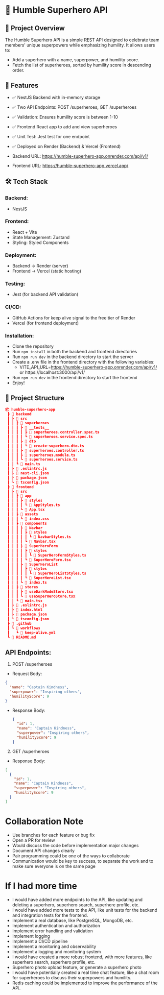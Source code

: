# 🦸 Humble Superhero API

## 🚀 Project Overview

The Humble Superhero API is a simple REST API designed to celebrate team members' unique superpowers while emphasizing humility. It allows users to:

- Add a superhero with a name, superpower, and humility score.
- Fetch the list of superheroes, sorted by humility score in descending order.

## 📌 Features

- ✅ NestJS Backend with in-memory storage
- ✅ Two API Endpoints: POST /superheroes, GET /superheroes
- ✅ Validation: Ensures humility score is between 1-10
- ✅ Frontend React app to add and view superheroes
- ✅ Unit Test: Jest test for one endpoint
- ✅ Deployed on Render (Backend) & Vercel (Frontend)

- Backend URL: https://humble-superhero-app.onrender.com/api/v1/
- Frontend URL: https://humble-superhero-app.vercel.app/

## 🛠️ Tech Stack

### Backend:
- NestJS

### Frontend:
- React + Vite
- State Management: Zustand
- Styling: Styled Components

### Deployment:
- Backend → Render (server)
- Frontend → Vercel (static hosting)

### Testing:
- Jest (for backend API validation)

### CI/CD:
- GitHub Actions for keep alive signal to the free tier of Render
- Vercel (for frontend deployment)

### Installation:
- Clone the repository
- Run `npm install` in both the backend and frontend directories
- Run `npm run dev` in the backend directory to start the server
- Create a .env file in the frontend directory with the following variables:
  - VITE_API_URL=https://humble-superhero-app.onrender.com/api/v1/ or https://localhost:3000/api/v1/
- Run `npm run dev` in the frontend directory to start the frontend
- Enjoy!


## 📁 Project Structure
```json
📦 humble-superhero-app
 ┣ 📂 backend
 ┃ ┣ 📂 src
 ┃ ┃ ┣ 📂 superheroes
 ┃ ┃ ┃ ┣ 📂 __tests__
 ┃ ┃ ┃ ┃ ┣ 📜 superheroes.controller.spec.ts
 ┃ ┃ ┃ ┃ ┗ 📜 superheroes.service.spec.ts
 ┃ ┃ ┃ ┣ 📂 dto
 ┃ ┃ ┃ ┃ ┗ 📜 create-superhero.dto.ts
 ┃ ┃ ┃ ┣ 📜 superheroes.controller.ts
 ┃ ┃ ┃ ┣ 📜 superheroes.module.ts
 ┃ ┃ ┃ ┗ 📜 superheroes.service.ts
 ┃ ┃ ┗ 📜 main.ts
 ┃ ┣ 📜 .eslintrc.js
 ┃ ┣ 📜 nest-cli.json
 ┃ ┣ 📜 package.json
 ┃ ┗ 📜 tsconfig.json
 ┣ 📂 frontend
 ┃ ┣ 📂 src
 ┃ ┃ ┣ 📂 app
 ┃ ┃ ┃ ┣ 📂 styles
 ┃ ┃ ┃ ┃ ┗ 📜 AppStyles.ts
 ┃ ┃ ┃ ┗ 📜 App.tsx
 ┃ ┃ ┣ 📂 assets
 ┃ ┃ ┃ ┗ 📜 index.css
 ┃ ┃ ┣ 📂 components
 ┃ ┃ ┃ ┣ 📂 Navbar
 ┃ ┃ ┃ ┃ ┣ 📂 styles
 ┃ ┃ ┃ ┃ ┃ ┗ 📜 NavbarStyles.ts
 ┃ ┃ ┃ ┃ ┗ 📜 Navbar.tsx
 ┃ ┃ ┃ ┣ 📂 SuperHeroForm
 ┃ ┃ ┃ ┃ ┣ 📂 styles
 ┃ ┃ ┃ ┃ ┃ ┗ 📜 SuperHeroFormStyles.ts
 ┃ ┃ ┃ ┃ ┗ 📜 SuperHeroForm.tsx
 ┃ ┃ ┃ ┣ 📂 SuperHeroList
 ┃ ┃ ┃ ┃ ┣ 📂 styles
 ┃ ┃ ┃ ┃ ┃ ┗ 📜 SuperHeroListStyles.ts
 ┃ ┃ ┃ ┃ ┗ 📜 SuperHeroList.tsx
 ┃ ┃ ┃ ┗ 📜 index.ts
 ┃ ┃ ┣ 📂 stores
 ┃ ┃ ┃ ┣ 📜 useDarkModeStore.tsx
 ┃ ┃ ┃ ┗ 📜 useSuperHeroStore.tsx
 ┃ ┃ ┗ 📜 main.tsx
 ┃ ┣ 📜 .eslintrc.js
 ┃ ┣ 📜 index.html
 ┃ ┣ 📜 package.json
 ┃ ┗ 📜 tsconfig.json
 ┣ 📂 .github
 ┃ ┗ 📂 workflows
 ┃   ┗ 📜 keep-alive.yml
 ┗ 📜 README.md
```

 ## API Endpoints:

 1. POST /superheroes
  - Request Body:
  ```json
  {
    "name": "Captain Kindness",
    "superpower": "Inspiring others",
    "humilityScore": 9
  }
  ```
- Response Body:
  ```json
  {
    "id": 1,
    "name": "Captain Kindness",
    "superpower": "Inspiring others",
    "humilityScore": 9
  }
  ```

 2. GET /superheroes
  - Response Body:
  ```json
  [
    {
      "id": 1,
      "name": "Captain Kindness",
      "superpower": "Inspiring others",
      "humilityScore": 9
    }
  ]
  ```


# Collaboration Note
- Use branches for each feature or bug fix
- Open a PR for review
- Would discuss the code before implementation major changes
- Document API changes clearly 
- Pair programming could be one of the ways to collaborate
- Communication would be key to success, to separate the work and to make sure everyone is on the same page


# If I had more time
- I would have added more endpoints to the API, like updating and deleting a superhero, superhero search, superhere profile, etc.
- I would have added more tests to the API, like unit tests for the backend and integration tests for the frontend.
- Implement a real database, like PostgreSQL, MongoDB, etc.
- Implement authentication and authorization
- Implement error handling and validation
- Implement logging
- Implement a CI/CD pipeline
- Implement a monitoring and observability
- Implement a logging and monitoring system
- I would have created a more robust frontend, with more features, like superhero search, superhero profile, etc.
- Superhero photo upload feature, or generate a superhero photo
- I would have potentially created a real time chat feature, like a chat room for superheroes to discuss their superpowers and humility.
- Redis caching could be implemented to improve the performance of the API.
